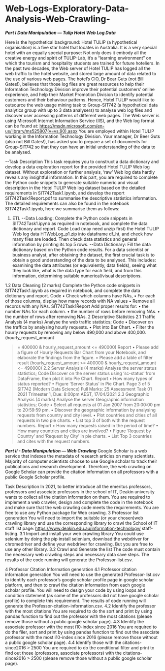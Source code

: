 # Web-Logs-Exploratory-Data-Analysis-Web-Crawling-
***Part I Data Manipulation — Tulip Hotel Web Log Data***

Here is the hypothetical background:
Hotel TULIP (a hypothetical organisation) is a five star hotel that locates in Australia. It is a very special hotel with an equally special purpose: Not only does it embody all the creative energy and spirit of TULIP-Lab, it’s a “learning environment” on which the tourism and hospitality students are trained for future hoteliers. In the past two decades, the Web server of Hotel TULIP has logged all the web traffic to the hotel website, and stored large amount of data related to the use of various web pages. The hotel’s CIO, Dr Bear Guts (not Bill Gates!), believes that those log files are great resources to help their Information Technology Division improve their potential customers’ online experience, and help their Market Promotion Division to identify potential customers and their behaviour patterns. Hence, Hotel TULIP would like to outsource the web usage mining task to Group-SIT742 (a hypothetical data analytics group with up to 3 data analysers) to analyse web log files
and discover user accessing patterns of different web pages. The Web server is using Microsoft Internet Information Service (IIS), and the Web log format can be found at: https://msdn.microsoft.com/en-us/library/ms525807(v=vs.90).aspx You are employed within Hotel TULIP working in the Information Technology Division. Your manager, Dr Beer Guts (also not Bill Gates!), has asked you to prepare a set of documents for Group-SIT742 so that they can have an initial understanding of the data to be analysed.

--Task Description
This task requires you to construct a data dictionary and develop a data exploration report for the provided Hotel TULIP Web log dataset. Without exploration or further analysis, ‘raw’ Web log data hardly reveals any insightful information. In this part, you are required to complete the Python code snippets to generate suitable numeric and visual description in the Hotel TULIP Web log dataset based on the detailed requirements in SIT742Task1.ipynb, and develop the report SIT742Task1Report.pdf to summarise the descriptive statistics information. The detailed requirements can also be found in the notebook SIT742Task1.ipynb, here we summarise them as follows:
1. ETL
--Data Loading:
Complete the Python code snippets in SIT742Task1.ipynb as required in notebook, and complete the data
dictionary and report.
Code Load (may need unzip first) the Hotel TULIP Web log data HTWebLog_p1.zip into dataframe df_ht,
and check how many files are loaded. Then check data statistics and general information by printing
its top 5 rows.
--Data Dictionary: Fill the data dictionary based on the Python code results.
For a data scientist or business analyst, after obtaining the dataset, the first crucial task is to obtain
a good understanding of the data to be analysed. This includes: examining the data attributes (or
equivalently, data fields), seeing what they look like, what is the data type for each field, and from this
information, determining suitable numerical/visual descriptions.

1.2 Data Cleaning (2 marks)
Complete the Python code snippets in SIT742Task1.ipynb as required in notebook, and complete the data
dictionary and report.
Code • Check which columns have NAs,
• For each of those columns, display how many records with NA values
• Remove all records with any NAs.
SIT742Task1Report Add proper results for:
• the number NAs for each column.
• the number of rows before removing NAs.
• the number of rows after removing NAs.
2 Descriptive Statistics
2.1 Traffic Analysis (4 marks)
Analyse the web traffic statistics;
Code • Discover on the traffics by analysing hourly requests.
• Plot into Bar Chart.
• Filter the hourly requests by removing any below 490,000 and above 400,000. (hourly_request_amount
>= 400000 & hourly_request_amount <= 490000)
Report • Please add a figure of Hourly Requests Bar Chart from your Notebook, and elaborate the
findings from the figure.
• Please add a table of filter result (hourly_request_amount >= 400000 & hourly_request_amount
<= 490000)
2.2 Server Analysis (4 marks)
Analyse the server status statistics;
Code Discover on the server status using ‘sc-status’ from DataFrame, then plot it into Pie Chart.
Report • How many types of status reported?
• Figure ‘Server Status’ in Pie Chart.
Page 3 of 5
SIT742 (Modern Data Science)
Full Marks: 25
Assessment Task 01
2021 Trimester 1, Due: 8:00pm AEST, 17/04/2021
2.3 Geographic Analysis (4 marks)
Analyse the server Geographic information statistics;
Code • Select all requests at 01 Jan 2007 from 20:00:00 pm to 20:59:59 pm.
• Discover the geographic information by analysing requests from country and city level.
• Plot countries and cities of all requests in two pie charts.
• List top 3 of both with the request numbers.
Report • How many requests raised in the period of time?
• How many countries and cities are involved?
• Figure ‘Request by Country’ and ‘Request by City’ in pie charts.
• List Top 3 countries and cites with the request numbers.

***Part II - Data Manipulation — Web Crawling***
Google Scholar is a web service that indexes the metadata of research articles on many scientists. Majority
of computer scientists choose to use Google scholar to track their publications and research development.
Therefore, the web crawling on Google Scholar can provide the citation information on all professors with a
public Google Scholar profile.

Task Description
In 2021, to better introduce all the emeritus professors, professors and associate professors in the school of
IT, Deakin university wants to collect all the citation information on them. You are required to implement
a web crawler, design and complete the code in the notebook and make sure that the web crawling code
meets the requirements. You are free to use any Python package for Web crawling.
3 Professor list generation
You will need to import the suitable (or your chosen)web crawling library and use the corresponding library
to crawl the School of IT staff list page: https://www.deakin.edu.au/information-technology/
staff-listing.
3.1 Import and install your web crawling library
You could use selenium by doing the pip install selenium, download the webdriver for chromedriver and
define your webdriver for crawling. But you are free to use any other library.
3.2 Crawl and Generate the list
The code must contain the necessary web crawling steps and necessary data save steps. The results of the
code running will generate the Professor-list.csv.

4 Professor Citation Information generation
4.1 Professor citation information generation 
You will need to use the generated Professor-list.csv to identify each professor’s google scholar profile
page in google scholar platform, and then to crawl the citation information from each google scholar profile.
You will need to design your code by using loops and condition statement (as some of the professors did
not have google scholar profile) to complete this requirement. The results of code running will generate the
Professor-citation-information.csv.
4.2 Identify the professor with the most citations
You are required to do the sort and print by using pandas function to find out the professor with the most
citations (please remove those without a public google scholar page).
4.3 Identify the associate professor with the most i10-index since 2016 
You are required to do the filer, sort and print by using pandas function to find out the associate professor
with the most i10-index since 2016 (please remove those without a public google scholar page).
4.4 Identify those with the citations-since2016 > 2500 
You are required to do the conditional filter and print to find out those (professors, associate professors)
with the citations-since2016 > 2500 (please remove those without a public google scholar page).
